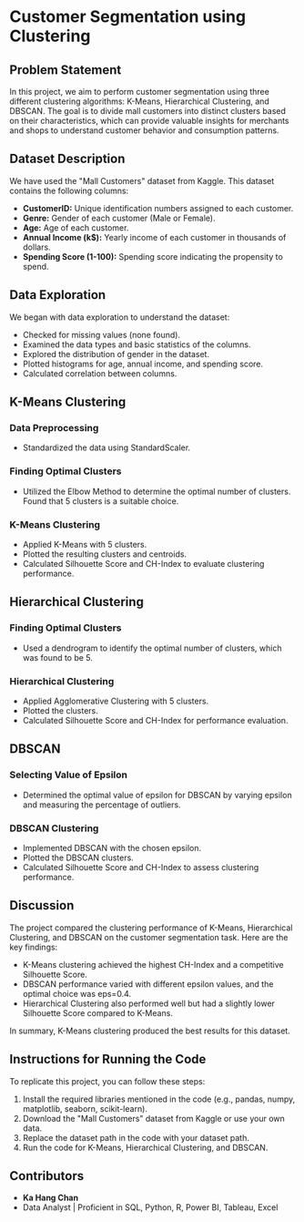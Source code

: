 # Customer Segmentation using Clustering

## Problem Statement

In this project, we aim to perform customer segmentation using three different clustering algorithms: K-Means, Hierarchical Clustering, and DBSCAN. The goal is to divide mall customers into distinct clusters based on their characteristics, which can provide valuable insights for merchants and shops to understand customer behavior and consumption patterns.

## Dataset Description

We have used the "Mall Customers" dataset from Kaggle. This dataset contains the following columns:

- **CustomerID:** Unique identification numbers assigned to each customer.
- **Genre:** Gender of each customer (Male or Female).
- **Age:** Age of each customer.
- **Annual Income (k$):** Yearly income of each customer in thousands of dollars.
- **Spending Score (1-100):** Spending score indicating the propensity to spend.

## Data Exploration

We began with data exploration to understand the dataset:

- Checked for missing values (none found).
- Examined the data types and basic statistics of the columns.
- Explored the distribution of gender in the dataset.
- Plotted histograms for age, annual income, and spending score.
- Calculated correlation between columns.

## K-Means Clustering

### Data Preprocessing

- Standardized the data using StandardScaler.

### Finding Optimal Clusters

- Utilized the Elbow Method to determine the optimal number of clusters. Found that 5 clusters is a suitable choice.

### K-Means Clustering

- Applied K-Means with 5 clusters.
- Plotted the resulting clusters and centroids.
- Calculated Silhouette Score and CH-Index to evaluate clustering performance.

## Hierarchical Clustering

### Finding Optimal Clusters

- Used a dendrogram to identify the optimal number of clusters, which was found to be 5.

### Hierarchical Clustering

- Applied Agglomerative Clustering with 5 clusters.
- Plotted the clusters.
- Calculated Silhouette Score and CH-Index for performance evaluation.

## DBSCAN

### Selecting Value of Epsilon

- Determined the optimal value of epsilon for DBSCAN by varying epsilon and measuring the percentage of outliers.

### DBSCAN Clustering

- Implemented DBSCAN with the chosen epsilon.
- Plotted the DBSCAN clusters.
- Calculated Silhouette Score and CH-Index to assess clustering performance.

## Discussion

The project compared the clustering performance of K-Means, Hierarchical Clustering, and DBSCAN on the customer segmentation task. Here are the key findings:

- K-Means clustering achieved the highest CH-Index and a competitive Silhouette Score.
- DBSCAN performance varied with different epsilon values, and the optimal choice was eps=0.4.
- Hierarchical Clustering also performed well but had a slightly lower Silhouette Score compared to K-Means.

In summary, K-Means clustering produced the best results for this dataset.

## Instructions for Running the Code

To replicate this project, you can follow these steps:

1. Install the required libraries mentioned in the code (e.g., pandas, numpy, matplotlib, seaborn, scikit-learn).
2. Download the "Mall Customers" dataset from Kaggle or use your own data.
3. Replace the dataset path in the code with your dataset path.
4. Run the code for K-Means, Hierarchical Clustering, and DBSCAN.

## Contributors

- **Ka Hang Chan**
- Data Analyst | Proficient in SQL, Python, R, Power BI, Tableau, Excel
